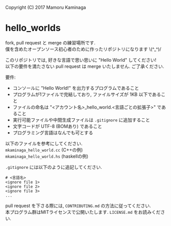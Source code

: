 ﻿Copyright (C) 2017 Mamoru Kaminaga

hello_worlds
====
fork, pull request と merge の練習場所です.<br>
僕を含めたオープンソース初心者のために作ったリポジトリになります \\(^\_^)/<br>

このリポジトリでは, 好きな言語で思い思いに "Hello World" してください!<br>
以下の要件を満たさない pull request は merge いたしません. ご了承ください.<br>

要件:
* コンソールに "Hello World!" を出力するプログラムであること
* プログラムが1ファイルで完結しており, ファイルサイズが 1KB 以下であること
* ファイルの命名は "<アカウント名>\_hello_world.<言語ごとの拡張子>" であること
* 実行可能ファイルや中間生成ファイルは `.gitignore` に追加すること
* 文字コードが UTF-8 (BOMあり) であること
* プログラミング言語はなんでも可とする

以下のファイルを参考にしてください.<br>
`mkaminaga_hello_world.cc` (C++の例) <br>
`mkaminaga_hello_world.hs` (haskellの例) <br>

`.gitignore` には以下のように追記してください.

```
# <言語名>
<ignore file 1>
<ignore file 2>
<ignore file 3>
...
```

pull request を下さる際には, `CONTRIBUTING.md` の方法に従ってください.<br>
本プログラム群はMITライセンスで公開いたします. `LICENSE.md` をお読みください.<br>
